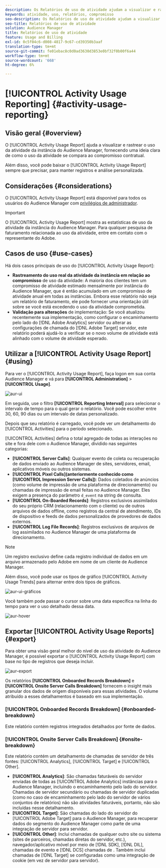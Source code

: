```yaml
---
description: Os Relatórios de uso de atividade ajudam a visualizar e rastrear o uso da atividade para a instância do Audience Manager, para que você possa comparar seu uso real ao compromisso contratual.
keywords: atividade, uso, relatórios, compromisso
seo-description: Os Relatórios de uso de atividade ajudam a visualizar e rastrear o uso da atividade para a instância do Audience Manager, para que você possa comparar seu uso real ao compromisso contratual.
seo-title: Relatórios de uso de atividade
solution: Audience Manager
title: Relatórios de uso de atividade
feature: Usage and Billing
exl-id: 0c5f04c6-d008-4817-9c67-cd39350b3aaf
translation-type: tm+mt
source-git-commit: fe01ebac8c0d0ad3630d3853e0bf32f0b00f6a44
workflow-type: tm+mt
source-wordcount: '668'
ht-degree: 6%

---
```


# [!UICONTROL Activity Usage Reporting] {#activity-usage-reporting}

## Visão geral {#overview}

O [!UICONTROL Activity Usage Report] ajuda a visualizar e rastrear o uso da atividade da instância do Audience Manager, fornecendo uma ideia clara de como o uso da atividade se compara ao compromisso contratual.

Além disso, você pode baixar o [!UICONTROL Activity Usage Report] sempre que precisar, para manter registros e análise personalizada.

## Considerações {#considerations}

O [!UICONTROL Activity Usage Report] está disponível para todos os usuários do Audience Manager com [privilégios de administrador](edit-account-settings.md).

>[!IMPORTANT]
>
>O [!UICONTROL Activity Usage Report] mostra as estatísticas de uso da atividade da instância do Audience Manager. Para qualquer pesquisa de faturamento relacionada ao uso da atividade, entre em contato com o representante do Adobe.

## Casos de uso {#use-cases}

Há dois casos principais de uso do [!UICONTROL Activity Usage Report]:

* **Rastreamento do uso real da atividade da instância em relação ao compromisso** de uso da atividade: A maioria dos clientes tem um compromisso de atividade estimado mensalmente por instância do Audience Manager, que é então acumulado em um compromisso de atividade anual em todas as instâncias. Embora esse relatório não seja um relatório de faturamento, ele pode fornecer uma orientação útil sobre se você está excedendo o uso da atividade comprometida.
* **Validação para alterações** de implementação: Se você atualizou recentemente sua implementação, como configurar o encaminhamento pelo lado do  [!DNL Adobe Analytics] servidor ou alterar as configurações de chamada do  [!DNL Adobe Target] servidor, este relatório poderá ajudá-lo a verificar se o novo volume de atividade está alinhado com o volume de atividade esperado.

## Utilizar a [!UICONTROL Activity Usage Report] {#using}

Para ver o [!UICONTROL Activity Usage Report], faça logon em sua conta Audience Manager e vá para **[!UICONTROL Administration]** > **[!UICONTROL Usage]**.

![aur-ui](assets/aur-ui.png)

Em seguida, use o filtro **[!UICONTROL Reporting Interval]** para selecionar o intervalo de tempo para o qual gerar o relatório. Você pode escolher entre 30, 60, 90 dias ou um intervalo de datas personalizado.

Depois que seu relatório é carregado, você pode ver um detalhamento do [!UICONTROL Activities] para o período selecionado.

[!UICONTROL Activities] defina o total agregado de todas as interações no site e fora dele com o Audience Manager, dividido nas seguintes categorias:

* **[!UICONTROL Server Calls]**: Qualquer evento de coleta ou recuperação de dados enviado ao Audience Manager de sites, servidores, email, aplicativos móveis ou outros sistemas.
* **[!UICONTROL Pixel Calls](anteriormente conhecido como  [!UICONTROL Impression Server Calls])**: Dados coletados de anúncios (como volume de impressão de uma plataforma de direcionamento) ou chamadas de impressão de email feitas no Audience Manager. Eles exigem a presença do parâmetro `d_event` na string de consulta.
* **[!UICONTROL On-Boarded Records]**: Registros exclusivos assimilados do seu próprio CRM (relacionamento com o cliente) ou de outros arquivos de dados offline, como registros da central de atendimento, IDs de dispositivo e feeds de dados personalizados de provedores de dados externos.
* **[!UICONTROL Log File Records]**: Registros exclusivos de arquivos de log assimilados no Audience Manager de uma plataforma de direcionamento.

>[!NOTE]
>
>Um registro exclusivo define cada registro individual de dados em um arquivo armazenado pelo Adobe em nome de um cliente de Audience Manager.

Além disso, você pode usar os tipos de gráfico [!UICONTROL Activity Usage Trends] para alternar entre dois tipos de gráficos.

![aur-ui-gráficos](assets/aur-ui-graphs.png)

Você também pode passar o cursor sobre uma data específica na linha do tempo para ver o uso detalhado dessa data.

![aur-hover](assets/aur-hover.png)

## Exportar [!UICONTROL Activity Usage Reports] {#export}

Para obter uma visão geral melhor do nível de uso da atividade do Audience Manager, é possível exportar o [!UICONTROL Activity Usage Report] com base no tipo de registros que deseja incluir.

![aur-export](assets/aur-export.png)

Os relatórios **[!UICONTROL Onboarded Records Breakdown]** e **[!UICONTROL Onsite Server Calls Breakdown]** fornecem o insight mais granular dos dados de origem disponíveis para essas atividades. O volume atribuído a esses detalhamentos é baseado em sua implementação.

### [!UICONTROL Onboarded Records Breakdown] {#onboarded-breakdown}

Este relatório contém registros integrados detalhados por fonte de dados.

### [!UICONTROL Onsite Server Calls Breakdown] {#onsite-breakdown}

Este relatório contém um detalhamento de chamadas de servidor de três fontes: [!UICONTROL Analytics], [!UICONTROL Target] e [!UICONTROL Other].

* **[!UICONTROL Analytics]**: São chamadas faturáveis do servidor enviadas de todas as  [!UICONTROL Adobe Analytics] instâncias para o Audience Manager, incluindo o encaminhamento pelo lado do servidor. Chamadas de servidor secundário ou chamadas de servidor duplicadas (como no caso de encaminhamento pelo lado do servidor de vários conjuntos de relatórios) não são atividades faturáveis, portanto, não são incluídas nesse detalhamento.
* **[!UICONTROL Target]**: São chamadas do lado do servidor do  [!UICONTROL Adobe Target] para o Audience Manager, para recuperar dados do segmento do Audience Manager como parte de uma integração de servidor para servidor.
* **[!UICONTROL Other]**: Inclui chamadas de qualquer outro site ou sistema (sites de parceiros, chamadas diretas do servidor, etc.), navegador/aplicativo móvel por meio de  [!DNL SDK],  [!DNL DIL], chamadas de evento e  [!DNL DCS] chamadas de . Também inclui chamadas de [!DNL Target] se configuradas como uma integração de cookie (em vez de servidor para servidor).
